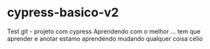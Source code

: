 # cypress-basico-v2
Test git - projeto com cypress 
Aprendendo com o melhor ...
tem que aprender e anotar 
estamo aprendendo
mudando qualquer coisa celio